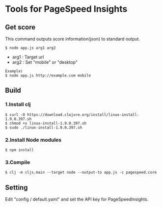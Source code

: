# Tools for PageSpeed Insights

## Get score

This command outputs score information(json) to standard output.
```
$ node app.js arg1 arg2
```

- arg1 : Target url
- arg2 : Set "mobile" or "desktop"

```
Example)
$ node app.js http://example.com mobile
```

## Build

### 1.Install clj
```
$ curl -O https://download.clojure.org/install/linux-install-1.9.0.397.sh
$ chmod +x linux-install-1.9.0.397.sh
$ sudo ./linux-install-1.9.0.397.sh
```

### 2.Install Node modules
```
$ npm install
```

### 3.Compile
```
$ clj -m cljs.main --target node --output-to app.js -c pagespeed.core
```

## Setting

Edit "config / default.yaml" and set the API key for PageSpeed ​​Insights.
